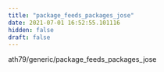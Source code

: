 ```yaml
---
title: "package_feeds_packages_jose"
date: 2021-07-01 16:52:55.101116
hidden: false
draft: false
---
```


ath79/generic/package_feeds_packages_jose

